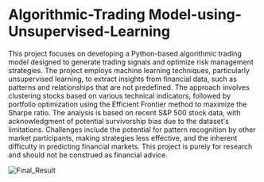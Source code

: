 # Algorithmic-Trading Model-using-Unsupervised-Learning
This project focuses on developing a Python-based algorithmic trading model designed to generate trading signals and optimize risk management strategies. The project employs machine learning techniques, particularly unsupervised learning, to extract insights from financial data, such as patterns and relationships that are not predefined. The approach involves clustering stocks based on various technical indicators, followed by portfolio optimization using the Efficient Frontier method to maximize the Sharpe ratio. The analysis is based on recent S&P 500 stock data, with acknowledgment of potential survivorship bias due to the dataset's limitations. Challenges include the potential for pattern recognition by other market participants, making strategies less effective, and the inherent difficulty in predicting financial markets.
This project is purely for research and should not be construed as financial advice.

![Final_Result](https://github.com/user-attachments/assets/8beca4a0-1f1d-48b1-bf58-3826969c6a85)
